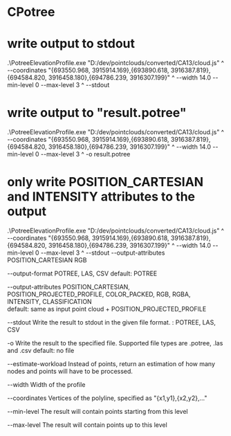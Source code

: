 # CPotree
 
# write output to stdout
.\PotreeElevationProfile.exe "D:/dev/pointclouds/converted/CA13/cloud.js" ^
 --coordinates "{693550.968, 3915914.169},{693890.618, 3916387.819},{694584.820, 3916458.180},{694786.239, 3916307.199}" ^
 --width 14.0 --min-level 0 --max-level 3 ^
 --stdout  
 
# write output to "result.potree"
.\PotreeElevationProfile.exe "D:/dev/pointclouds/converted/CA13/cloud.js" ^
 --coordinates "{693550.968, 3915914.169},{693890.618, 3916387.819},{694584.820, 3916458.180},{694786.239, 3916307.199}" ^
 --width 14.0 --min-level 0 --max-level 3 ^
 -o result.potree
 
# only write POSITION_CARTESIAN and INTENSITY attributes to the output
.\PotreeElevationProfile.exe "D:/dev/pointclouds/converted/CA13/cloud.js" ^
 --coordinates "{693550.968, 3915914.169},{693890.618, 3916387.819},{694584.820, 3916458.180},{694786.239, 3916307.199}" ^
 --width 14.0 --min-level 0 --max-level 3 ^
 --stdout --output-attributes POSITION_CARTESIAN RGB

 
 
--output-format			POTREE, LAS, CSV
						default: POTREE
	
--output-attributes		POSITION_CARTESIAN, POSITION_PROJECTED_PROFILE, COLOR_PACKED, RGB, RGBA, INTENSITY, CLASSIFICATION		
						default: same as input point cloud + POSITION_PROJECTED_PROFILE
						
--stdout <format>		Write the result to stdout in the given file format.
						<format>: POTREE, LAS, CSV
	
-o <file>				Write the result to the specified file. Supported file types are .potree, .las and .csv
						default: no file
					
--estimate-workload		Instead of points, return an estimation of how many nodes and points will have to be processed.

--width					Width of the profile

--coordinates			Vertices of the polyline, specified as "{x1,y1},{x2,y2},..."

--min-level				The result will contain points starting from this level 

--max-level				The result will contain points up to this level










 

